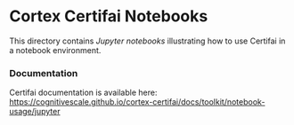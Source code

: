 # Cortex Certifai Notebooks
This directory contains *Jupyter notebooks* illustrating how to use Certifai in a notebook environment.

### Documentation
Certifai documentation is available here: https://cognitivescale.github.io/cortex-certifai/docs/toolkit/notebook-usage/jupyter

